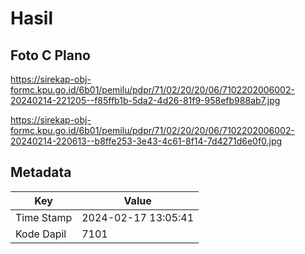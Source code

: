 # Hasil

## Foto C Plano

https://sirekap-obj-formc.kpu.go.id/6b01/pemilu/pdpr/71/02/20/20/06/7102202006002-20240214-221205--f85ffb1b-5da2-4d26-81f9-958efb988ab7.jpg

https://sirekap-obj-formc.kpu.go.id/6b01/pemilu/pdpr/71/02/20/20/06/7102202006002-20240214-220613--b8ffe253-3e43-4c61-8f14-7d4271d6e0f0.jpg


## Metadata

| Key        | Value               |
| ---------- | ------------------- |
| Time Stamp | 2024-02-17 13:05:41 |
| Kode Dapil | 7101                |



